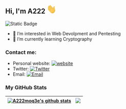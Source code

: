 <h2> Hi, I'm A222 <img src="https://github.com/ABSphreak/ABSphreak/blob/master/gifs/Hi.gif" width="30px"></h2>

![Static Badge](https://img.shields.io/badge/PS%3E-%24A222Profile-blue)

- 👀 I’m interested in Web Devolpment and Pentesting
- 🌱 I’m currently learning Cryptography

### Contact me:

- Personal website: [![website](https://img.shields.io/badge/a222ghoul.com-3693F3?style=flat-square&logo=icloud&logoColor=white)](a222ghoul.com)
- Twitter: [![Twitter](https://img.shields.io/badge/@WebDeA222-1DA1F2?style=flat-square&logo=twitter&logoColor=white)](https://twitter.com/WebDeA222) 
- Email: [![Email](https://img.shields.io/badge/moq3e2000@gmail.com-D14836?style=flat-square&logo=gmail&logoColor=white)](mailto:moq3e2000@gmail.com)

### My GitHub Stats
| <a href="https://github.com/A222moq3e/github-readme-stats"><img align="center" src="https://github-readme-stats.vercel.app/api?username=A222moq3e&show_icons=true&include_all_commits=true&theme=transparent&hide_border=true&rank_icon=github" alt="A222moq3e's github stats" /></a> | <a href="https://github.com/A222moq3e/github-readme-stats"><img align="center" src="https://github-readme-stats.vercel.app/api/top-langs/?username=A222moq3e&layout=compact&theme=transparent&hide_border=true" /></a> |
| ------------- | ------------- |





